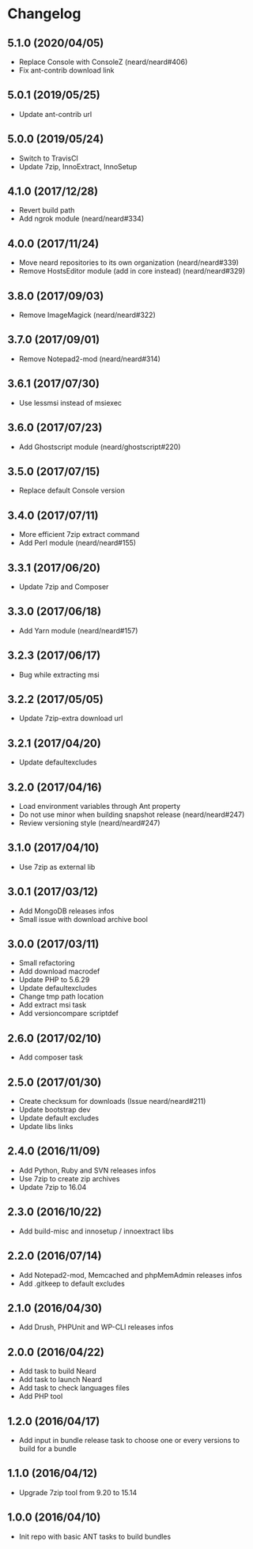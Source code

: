 # Changelog

## 5.1.0 (2020/04/05)

* Replace Console with ConsoleZ (neard/neard#406)
* Fix ant-contrib download link

## 5.0.1 (2019/05/25)

* Update ant-contrib url

## 5.0.0 (2019/05/24)

* Switch to TravisCI
* Update 7zip, InnoExtract, InnoSetup

## 4.1.0 (2017/12/28)

* Revert build path
* Add ngrok module (neard/neard#334)

## 4.0.0 (2017/11/24)

* Move neard repositories to its own organization (neard/neard#339)
* Remove HostsEditor module (add in core instead) (neard/neard#329)

## 3.8.0 (2017/09/03)

* Remove ImageMagick (neard/neard#322)

## 3.7.0 (2017/09/01)

* Remove Notepad2-mod (neard/neard#314)

## 3.6.1 (2017/07/30)

* Use lessmsi instead of msiexec

## 3.6.0 (2017/07/23)

* Add Ghostscript module (neard/ghostscript#220)

## 3.5.0 (2017/07/15)

* Replace default Console version

## 3.4.0 (2017/07/11)

* More efficient 7zip extract command
* Add Perl module (neard/neard#155)

## 3.3.1 (2017/06/20)

* Update 7zip and Composer

## 3.3.0 (2017/06/18)

* Add Yarn module (neard/neard#157)

## 3.2.3 (2017/06/17)

* Bug while extracting msi

## 3.2.2 (2017/05/05)

* Update 7zip-extra download url

## 3.2.1 (2017/04/20)

* Update defaultexcludes

## 3.2.0 (2017/04/16)

* Load environment variables through Ant property
* Do not use minor when building snapshot release (neard/neard#247)
* Review versioning style (neard/neard#247)

## 3.1.0 (2017/04/10)

* Use 7zip as external lib

## 3.0.1 (2017/03/12)

* Add MongoDB releases infos
* Small issue with download archive bool

## 3.0.0 (2017/03/11)

* Small refactoring
* Add download macrodef
* Update PHP to 5.6.29
* Update defaultexcludes
* Change tmp path location
* Add extract msi task
* Add versioncompare scriptdef

## 2.6.0 (2017/02/10)

* Add composer task

## 2.5.0 (2017/01/30)

* Create checksum for downloads (Issue neard/neard#211)
* Update bootstrap dev
* Update default excludes
* Update libs links

## 2.4.0 (2016/11/09)

* Add Python, Ruby and SVN releases infos
* Use 7zip to create zip archives
* Update 7zip to 16.04

## 2.3.0 (2016/10/22)

* Add build-misc and innosetup / innoextract libs

## 2.2.0 (2016/07/14)

* Add Notepad2-mod, Memcached and phpMemAdmin releases infos
* Add .gitkeep to default excludes

## 2.1.0 (2016/04/30)

* Add Drush, PHPUnit and WP-CLI releases infos

## 2.0.0 (2016/04/22)

* Add task to build Neard
* Add task to launch Neard
* Add task to check languages files 
* Add PHP tool

## 1.2.0 (2016/04/17)

* Add input in bundle release task to choose one or every versions to build for a bundle

## 1.1.0 (2016/04/12)

* Upgrade 7zip tool from 9.20 to 15.14

## 1.0.0 (2016/04/10)

* Init repo with basic ANT tasks to build bundles
